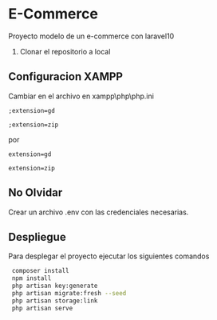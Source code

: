 
# E-Commerce

Proyecto modelo de un e-commerce con laravel10
1) Clonar el repositorio a local


## Configuracion XAMPP

Cambiar en el archivo en xampp\php\php.ini

`;extension=gd`

`;extension=zip`

por

`extension=gd`

`extension=zip`

## No Olvidar
Crear un archivo .env con las credenciales necesarias.

## Despliegue

Para desplegar el proyecto ejecutar los siguientes comandos

```bash
 composer install
 npm install
 php artisan key:generate
 php artisan migrate:fresh --seed
 php artisan storage:link
 php artisan serve
```

